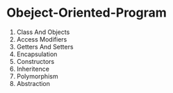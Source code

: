 # Obeject-Oriented-Program

1. Class And Objects
2. Access Modifiers
3. Getters And Setters
4. Encapsulation    
5. Constructors
6. Inheritence
7. Polymorphism
8. Abstraction
